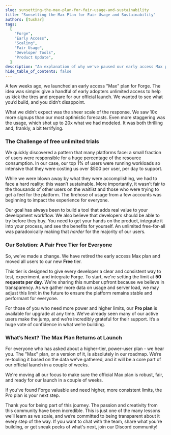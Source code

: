 ```yaml
---
slug: sunsetting-the-max-plan-for-fair-usage-and-sustainability
title: "Sunsetting the Max Plan for Fair Usage and Sustainability"
authors: [tushar]
tags:
  [
    "Forge",
    "Early Access",
    "Scaling",
    "Fair Usage",
    "Developer Tools",
    "Product Update",
  ]
description: "An explanation of why we've paused our early access Max plan, our commitment to fair usage, and what's next for our high-tier plans."
hide_table_of_contents: false
---
```


A few weeks ago, we launched an early access "Max" plan for Forge. The idea was simple: give a handful of early adopters unlimited access to help us kick the tires and prepare for our official launch. We wanted to see what you’d build, and you didn’t disappoint.

What we didn’t expect was the sheer scale of the response. We saw 10x more signups than our most optimistic forecasts. Even more staggering was the usage, which shot up to 20x what we had modeled. It was both thrilling and, frankly, a bit terrifying.

<!-- truncate -->

### The Challenge of free unlimited trials

We quickly discovered a pattern that many platforms face: a small fraction of users were responsible for a huge percentage of the resource consumption. In our case, our top 1% of users were running workloads so intensive that they were costing us over $500 per user, per day to support.

While we were blown away by what they were accomplishing, we had to face a hard reality: this wasn’t sustainable. More importantly, it wasn’t fair to the thousands of other users on the waitlist and those who were trying to get a feel for the platform. The firehose of usage from a few accounts was beginning to impact the experience for everyone.

Our goal has always been to build a tool that adds real value to your development workflow. We also believe that developers should be able to try before they buy. You need to get your hands on the product, integrate it into your process, and see the benefits for yourself. An unlimited free-for-all was paradoxically making that *harder* for the majority of our users.

### Our Solution: A Fair Free Tier for Everyone

So, we’ve made a change. We have retired the early access Max plan and moved all users to our new **Free** tier.

This tier is designed to give every developer a clear and consistent way to test, experiment, and integrate Forge. To start, we're setting the limit at **50 requests per day**. We're sharing this number upfront because we believe in transparency. As we gather more data on usage and server load, we may adjust this limit in the future to ensure the platform remains stable and performant for everyone.

For those of you who need more power and higher limits, our **Pro plan** is available for upgrade at any time. We’ve already seen many of our active users make the jump, and we’re incredibly grateful for their support. It’s a huge vote of confidence in what we’re building.

### What’s Next? The Max Plan Returns at Launch

For everyone who has asked about a higher-tier, power-user plan - we hear you. The "Max" plan, or a version of it, is absolutely in our roadmap. We’re re-tooling it based on the data we’ve gathered, and it will be a core part of our official launch in a couple of weeks.

We're moving all our focus to make sure the official Max plan is robust, fair, and ready for our launch in a couple of weeks.

If you’ve found Forge valuable and need higher, more consistent limits, the Pro plan is your next step.

Thank you for being part of this journey. The passion and creativity from this community have been incredible. This is just one of the many lessons we’ll learn as we scale, and we’re committed to being transparent about it every step of the way. If you want to chat with the team, share what you're building, or get sneak peeks of what's next, join our Discord community!

